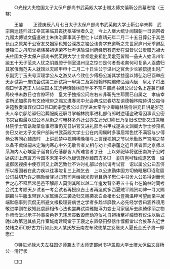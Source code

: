 <!-- { "loadSidebar": true } -->

　　○光禄大夫柱国太子太保户部尚书武英殿大学士赠太傅文僖靳公贵墓志铭（王鏊） 

　　王鏊 
　　正德庚辰八月七日太子太保户部尚书武英殿大学士靳公卒未葬　武宗南巡还帅过江幸其第临其丧抚柩嗟悼者久之　今上入继大统讣闻辍朝一日谕祭者九赠太傅谥文僖遣进士朱纨治葬事其子懋仁卜以嘉靖元年二月二十五日葬公于其邑长山之原某于公寮友又姻家也知公深故之铭公讳贵字充道靳之先世家庐州元季避乱徙镇江之丹阳曾祖讳某祖讳荣不仕考讳瑜温州府经历有遗爱在温皆以公贵赠光禄大夫柱国太子太保户部尚书武英殿大学士曾祖妣姜祖妣吴妣范皆赠一品夫人始温州年踰五十无子范夫人忧之阴置媵于侧室温州见之惊曰是何者吾老矣何可复絫人亟遣归其家俄而范夫人就馆以天顺甲申十二月二十日生公于温州之官舍少长颖悟捷出时广东副宪丁玉夫号深理学公从之游又从今致仕少傅杨公游其学益邃以博弘治巳酉举应天乡试第一庚戌会试第二廷试第一甲第二及第授翰林院编修弘治丙辰　皇太子将出阁□学诏选正人以端国本其选特慎翰林旧学多不预户部尚书侣公以公名上遂兼司经局校书未数日也宫僚环侍　皇太子独指公问左右曰非靳先生耶固巳自属之　孝庙幸讲所尤加奖异有文绮玳带之赐又进春坊中允会典成进春坊左谕德翰林院侍讲公每侍讲筵敷奏雍容仪□□伟□武宗登极公以旧学进太常寺少卿翰林院侍讲充日讲是岁范夫人卒京邸给驿归治葬服阕还职寻掌翰林院事进礼部侍郎时逆瑾盗政常因事讽公密书京官殿最以进公不从衔之时翰林多外迁公亦左迁光□卿巳乃复旧改吏部又进兼翰林院学士管诰勑掌詹事府事仍充日讲官又进礼部尚书甲戌遂进文渊阁大学士参预机务巳又进太子太保户部尚书武英殿大学士公在内阁属时多事居常色忧不满容与少傅杨公等同心辅政时　上讲武禁中视朝稀晚相与上言谨视朝之节以示勤政严宫闱之禁以备不虞储嗣未定海内寒心中外无敢言者乂相与劝上择宗藩之近且贤者置之京师以系海内人心竢皇子诞育仍归藩邸皆人所难言者丁丑　上以郊祀毕将遂田南海子公时卧病即上疏言方今国本未定中外危疑饥馑荐臻四方多□　銮舆岂可轻动遂乞告　诏遣御医视疾中使存问又上疏乞致仕不许时礼部以会试请考试官　诏以属公公曰吾侪所以报国者在此力疾以往事竣复三上疏乞去　上以公忠勤体国方切倚毗屡□诏慰留公词益切乃许之赐勑给驿以归有司月给禄米舆皂且荫子懋仁中书舍人公虽得谢而忧世之心不释居常邑邑不解颜人莫测其所以越二年疽发背卒寿五十有七在翰林时同考会试主考顺天乡试者一考会试者再授庶吉士者再造就多西夏贼平赐贺功碑一寻又赐麒麟斗牛服玉带罪人家属蟒衣三袭及归又赐袭衣白金楮币公豊夷温粹可望而亲平居端默临事则侃侃无所避文根极理要病世之学者多趋华靡教人必先经学尝曰涵养须用敬进学则在致知此虞廷相传心法也尝典试崇雅黜浮力变士习家居斥去纨绮侈丽之物作师俭堂以示子孙事亲色养无违居丧致毁而动遵仪礼自袒括至祥禫皆有仪注以后式晚以故第逊其族兄作室城南建祠堂于正寝之东置祭田祭器作惇叙堂以合族革去近世焚楮之币□好古力行如此夫人某氏故云南左布政使某之女继夫人夏氏金氏子男一即懋仁 

　　○特进光禄大夫左柱国少师兼太子太师吏部尚书华盖殿大学士赠太保谥文襄杨公一清行状 

　　□□ 
